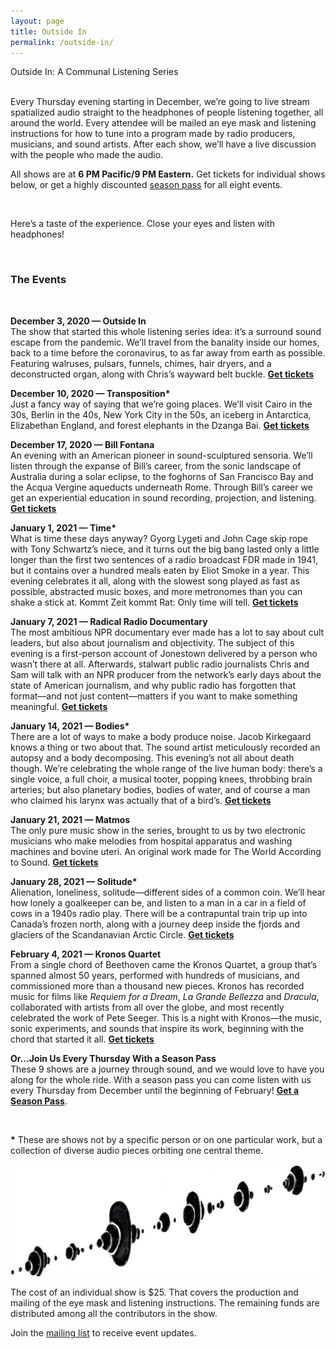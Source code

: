 ```yaml
---
layout: page
title: Outside In
permalink: /outside-in/
---
```

<div class="home-heading">
  Outside In: A Communal Listening Series
</div>
<br>
<p>
  Every Thursday evening starting in December, we’re going to live stream spatialized audio straight to the headphones of people listening together, all around the world. Every attendee will be mailed an eye mask and listening instructions for how to tune into a program made by radio producers, musicians, and sound artists. After each show, we’ll have a live discussion with the people who made the audio.
</p>
<p>
  All shows are at <b>6 PM Pacific/9 PM Eastern.</b> Get tickets for individual shows below, or get a highly discounted <a href='https://the-world-according-to-sound.myshopify.com/products/season-pass'>season pass</a> for all eight events.
</p>
<br>
<p>Here’s a taste of the experience. Close your eyes and listen with headphones!</p>
<div class='post-player' track='899124649'></div>
<br>
<h3 class='centered'>The Events</h3>
<br>
<p>
  <b>December 3, 2020 — Outside In</b><br>
  The show that started this whole listening series idea: it’s a surround sound escape from the pandemic. We’ll travel from the banality inside our homes, back to a time before the coronavirus, to as far away from earth as possible. Featuring walruses, pulsars, funnels, chimes, hair dryers, and a deconstructed organ, along with Chris’s wayward belt buckle. <b><a href='https://the-world-according-to-sound.myshopify.com/products/general-admission-ticket'>Get tickets</a></b>
</p>
<p>
  <b>December 10, 2020 — Transposition*</b><br>
   Just a fancy way of saying that we’re going places. We’ll visit Cairo in the 30s, Berlin in the 40s, New York City in the 50s, an iceberg in Antarctica, Elizabethan England, and forest elephants in the Dzanga Bai.
   <b><a href='https://the-world-according-to-sound.myshopify.com/products/ticket-to-transposition-12-10'>Get tickets</a></b>
</p>
<p>
  <b>December 17, 2020 — Bill Fontana</b><br>
  An evening with an American pioneer in sound-sculptured sensoria. We’ll listen through the expanse of Bill’s career, from the sonic landscape of Australia during a solar eclipse, to the foghorns of San Francisco Bay and the Acqua Vergine aqueducts underneath Rome. Through Bill’s career we get an experiential education in sound recording, projection, and listening.
  <b><a href='https://the-world-according-to-sound.myshopify.com/products/ticket-to-fontana-retrospective-12-17'>Get tickets</a></b>
</p>
<p>
  <b>January 1, 2021 — Time*</b><br>
  What is time these days anyway? Gyorg Lygeti and John Cage skip rope with Tony Schwartz’s niece, and it turns out the big bang lasted only a little longer than the first two sentences of a radio broadcast FDR made in 1941, but it contains over a hundred meals eaten by Eliot Smoke in a year. This evening celebrates it all, along with the slowest song played as fast as possible, abstracted music boxes, and more metronomes than you can shake a stick at. Kommt Zeit kommt Rat: Only time will tell.
  <b><a href='https://the-world-according-to-sound.myshopify.com/products/admission-for-time-01-01'>Get tickets</a></b>
</p>
<p>
  <b>January 7, 2021 — Radical Radio Documentary</b><br>
  The most ambitious NPR documentary ever made has a lot to say about cult leaders, but also about journalism and objectivity. The subject of this evening is a first-person account of Jonestown delivered by a person who wasn’t there at all. Afterwards, stalwart public radio journalists Chris and Sam will talk with an NPR producer from the network’s early days about the state of American journalism, and why public radio has forgotten that format––and not just content––matters if you want to make something meaningful.
  <b><a href='https://the-world-according-to-sound.myshopify.com/products/ticket-for-time-01-01'>Get tickets</a></b>
</p>
<p>
  <b>January 14, 2021 — Bodies*</b><br>
  There are a lot of ways to make a body produce noise. Jacob Kirkegaard knows a thing or two about that. The sound artist meticulously recorded an autopsy and a body decomposing. This evening’s not all about death though. We’re celebrating the whole range of the live human body: there’s a single voice, a full choir, a musical tooter, popping knees, throbbing brain arteries; but also planetary bodies, bodies of water, and of course a man who claimed his larynx was actually that of a bird’s.
  <b><a href='https://the-world-according-to-sound.myshopify.com/products/general-admission-bodies-01-14'>Get tickets</a></b>
</p>
<p>
  <b>January 21, 2021 — Matmos</b><br>
  The only pure music show in the series, brought to us by two electronic musicians who make melodies from hospital apparatus and washing machines and bovine uteri. An original work made for The World According to Sound.
  <b><a href='https://the-world-according-to-sound.myshopify.com/products/general-admission-matmos-01-21'>Get tickets</a></b>
</p>
<p>
  <b>January 28, 2021 — Solitude*</b><br>
  Alienation, loneliness, solitude––different sides of a common coin. We’ll hear how lonely a goalkeeper can be, and listen to a man in a car in a field of cows in a 1940s radio play. There will be a contrapuntal train trip up into Canada’s frozen north, along with a journey deep inside the fjords and glaciers of the Scandanavian Arctic Circle.
  <b><a href='https://the-world-according-to-sound.myshopify.com/products/general-admission-solitude-01-28'>Get tickets</a></b>
</p>
<p>
  <b>February 4, 2021 — Kronos Quartet</b><br>
  From a single chord of Beethoven came the Kronos Quartet, a group that’s spanned almost 50 years, performed with hundreds of musicians, and commissioned more than a thousand new pieces. Kronos has recorded music for films like <i>Requiem for a Dream</i>, <i>La Grande Bellezza</i> and <i>Dracula</i>, collaborated with artists from all over the globe, and most recently celebrated the work of Pete Seeger. This is a night with Kronos—the music, sonic experiments, and sounds that inspire its work, beginning with the chord that started it all.
  <b><a href='https://the-world-according-to-sound.myshopify.com/products/general-admission-kronos-quartet-02-14'>Get tickets</a></b>
</p>
<p>
  <b>Or...Join Us Every Thursday With a Season Pass</b><br>
  These 9 shows are a journey through sound, and we would love to have you along for the whole ride. With a season pass you can come listen with us every Thursday from December until the beginning of February! <b><a href='https://the-world-according-to-sound.myshopify.com/products/season-pass'>Get a Season Pass</a></b>.
</p>
<p>
<br>
<p><b>*</b> These are shows not by a specific person or on one particular work, but a collection of diverse audio pieces orbiting one central theme.</p>

<div class='bubble-separator'>
  <img src="/assets/banner_logo_big.png">
</div>

<p>
 The cost of an individual show is $25. That covers the production and mailing of the eye mask and listening instructions. The remaining funds are distributed among all the contributors in the show.
</p>

<p>
  Join the <a href="#" data-featherlight='#lightbox-content'>mailing list</a> to receive event updates.
</p>

